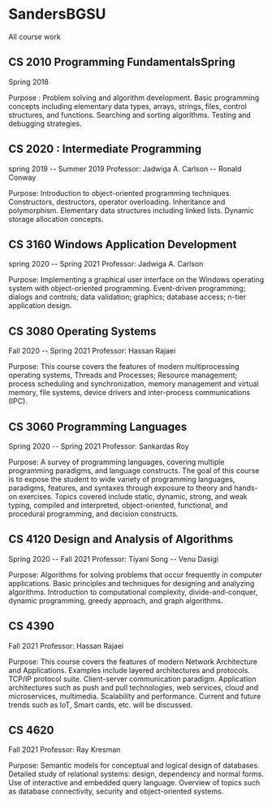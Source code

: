 # SandersBGSU
All course work 


## CS 2010 Programming FundamentalsSpring
Spring 2018

Purpose : Problem solving and algorithm development. Basic programming concepts including elementary data types, arrays, strings, files, control structures, and functions. Searching and sorting algorithms. Testing and debugging strategies.


## CS 2020 : Intermediate Programming 
spring 2019 -- Summer 2019
Professor:  Jadwiga A. Carlson --   Ronald Conway

Purpose: Introduction to object-oriented programming techniques. Constructors, destructors, operator
overloading. Inheritance and polymorphism. Elementary data structures including linked lists.
Dynamic storage allocation concepts. 


## CS 3160  Windows Application Development
spring 2020 -- Spring 2021
Professor: Jadwiga A. Carlson

Purpose:  Implementing a graphical user interface on the Windows operating system with object-oriented programming. Event-driven programming; dialogs and controls; data validation; graphics; database access; n-tier application design.


##  CS 3080  Operating Systems
Fall 2020 -- Spring 2021
Professor: Hassan Rajaei

Purpose:  This course covers the features of modern multiprocessing operating systems, Threads and Processes; Resource management; process scheduling and synchronization, memory management and virtual memory, file systems, device drivers and inter-process communications (IPC).


## CS 3060 Programming Languages 
Spring 2020 -- Spring 2021
Professor: Sankardas Roy 

Purpose:  A survey of programming languages, covering multiple programming paradigms, and  language  constructs.  The  goal  of  this  course  is  to  expose  the  student  to  wide  variety  of  programming languages,  paradigms,  features,  and  syntaxes  through  exposure  to  theory  and  hands-on  exercises.  Topics covered  include  static,  dynamic,  strong,  and  weak  typing,  compiled  and  interpreted,  object-oriented, functional, and procedural programming, and decision constructs.



## CS 4120 Design and Analysis of Algorithms
Spring 2020 -- Fall 2021
Professor: Tiyani Song -- Venu Dasigi

Purpose: Algorithms for solving problems that occur frequently in computer applications. Basic principles  and  techniques  for  designing  and analyzing  algorithms.  Introduction  to  computational complexity,   divide-and-conquer,   dynamic   programming,   greedy   approach,   and   graph   algorithms. 




## CS 4390
Fall 2021
Professor: Hassan Rajaei

Purpose: This course covers the features of modern Network Architecture and Applications. Examples include layered architectures and protocols. TCP/IP protocol suite. Client-server communication paradigm. Application architectures such as push and pull technologies, web services, cloud and microservices, multimedia. Scalability and performance. Current and future trends such as IoT, Smart cards, etc. will be discussed.



## CS 4620
Fall 2021
Professor: Ray Kresman

Purpose: Semantic models for conceptual and logical design of databases. Detailed study of relational systems: design, dependency and normal forms. Use of interactive and embedded query language. Overview of topics such as database connectivity, security and object-oriented systems.



